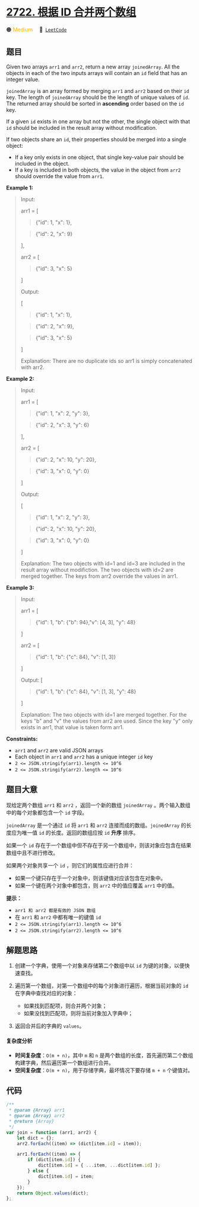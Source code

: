 # [2722. 根据 ID 合并两个数组](https://leetcode.com/problems/join-two-arrays-by-id)

🟠 <font color=#ffb800>Medium</font>&emsp; 🔗&ensp;[`LeetCode`](https://leetcode.com/problems/join-two-arrays-by-id)

## 题目

Given two arrays `arr1` and `arr2`, return a new array `joinedArray`. All the
objects in each of the two inputs arrays will contain an `id` field that has
an integer value.

`joinedArray` is an array formed by merging `arr1` and `arr2` based on their
`id` key. The length of `joinedArray` should be the length of unique values of
`id`. The returned array should be sorted in **ascending** order based on the
`id` key.

If a given `id` exists in one array but not the other, the single object with
that `id` should be included in the result array without modification.

If two objects share an `id`, their properties should be merged into a single
object:

- If a key only exists in one object, that single key-value pair should be included in the object.
- If a key is included in both objects, the value in the object from `arr2` should override the value from `arr1`.

**Example 1:**

> Input:
>
> arr1 = [
>
> > {"id": 1, "x": 1},
>
> > {"id": 2, "x": 9}
>
> ],
>
> arr2 = [
>
> > {"id": 3, "x": 5}
>
> ]
>
> Output:
>
> [
>
> > {"id": 1, "x": 1},
>
> > {"id": 2, "x": 9},
>
> > {"id": 3, "x": 5}
>
> ]
>
> Explanation: There are no duplicate ids so arr1 is simply concatenated with arr2.

**Example 2:**

> Input:
>
> arr1 = [
>
> > {"id": 1, "x": 2, "y": 3},
>
> > {"id": 2, "x": 3, "y": 6}
>
> ],
>
> arr2 = [
>
> > {"id": 2, "x": 10, "y": 20},
>
> > {"id": 3, "x": 0, "y": 0}
>
> ]
>
> Output:
>
> [
>
> > {"id": 1, "x": 2, "y": 3},
>
> > {"id": 2, "x": 10, "y": 20},
>
> > {"id": 3, "x": 0, "y": 0}
>
> ]
>
> Explanation: The two objects with id=1 and id=3 are included in the result array without modifiction. The two objects with id=2 are merged together. The keys from arr2 override the values in arr1.

**Example 3:**

> Input:
>
> arr1 = [
>
> > {"id": 1, "b": {"b": 94},"v": [4, 3], "y": 48}
>
> ]
>
> arr2 = [
>
> > {"id": 1, "b": {"c": 84}, "v": [1, 3]}
>
> ]
>
> Output: [
>
> > {"id": 1, "b": {"c": 84}, "v": [1, 3], "y": 48}
>
> ]
>
> Explanation: The two objects with id=1 are merged together. For the keys "b" and "v" the values from arr2 are used. Since the key "y" only exists in arr1, that value is taken form arr1.

**Constraints:**

- `arr1` and `arr2` are valid JSON arrays
- Each object in `arr1` and `arr2` has a unique integer `id` key
- `2 <= JSON.stringify(arr1).length <= 10^6`
- `2 <= JSON.stringify(arr2).length <= 10^6`

## 题目大意

现给定两个数组 `arr1` 和 `arr2` ，返回一个新的数组 `joinedArray` 。两个输入数组中的每个对象都包含一个 `id` 字段。

`joinedArray` 是一个通过 `id` 将 `arr1` 和 `arr2` 连接而成的数组。`joinedArray` 的长度应为唯一值 `id`
的长度。返回的数组应按 `id` **升序** 排序。

如果一个 `id` 存在于一个数组中但不存在于另一个数组中，则该对象应包含在结果数组中且不进行修改。

如果两个对象共享一个 `id` ，则它们的属性应进行合并：

- 如果一个键只存在于一个对象中，则该键值对应该包含在对象中。
- 如果一个键在两个对象中都包含，则 `arr2` 中的值应覆盖 `arr1` 中的值。

**提示：**

- `arr1 和 arr2 都是有效的 JSON 数组`
- 在 `arr1` 和 `arr2` 中都有唯一的键值 `id`
- `2 <= JSON.stringify(arr1).length <= 10^6`
- `2 <= JSON.stringify(arr2).length <= 10^6`

## 解题思路

1. 创建一个字典，使用一个对象来存储第二个数组中以 `id` 为键的对象，以便快速查找。
2. 遍历第一个数组，对第一个数组中的每个对象进行遍历，根据当前对象的 `id` 在字典中查找对应的对象：

   - 如果找到匹配项，则合并两个对象；
   - 如果没找到匹配项，则将当前对象加入字典中；

3. 返回合并后的字典的 `values`。

#### 复杂度分析

- **时间复杂度**：`O(m + n)`，其中 `m` 和 `n` 是两个数组的长度，首先遍历第二个数组构建字典，然后遍历第一个数组进行合并。
- **空间复杂度**：`O(m + n)`，用于存储字典，最坏情况下要存储 `m + n` 个键值对。

## 代码

```javascript
/**
 * @param {Array} arr1
 * @param {Array} arr2
 * @return {Array}
 */
var join = function (arr1, arr2) {
	let dict = {};
	arr2.forEach((item) => (dict[item.id] = item));

	arr1.forEach((item) => {
		if (dict[item.id]) {
			dict[item.id] = { ...item, ...dict[item.id] };
		} else {
			dict[item.id] = item;
		}
	});
	return Object.values(dict);
};
```
